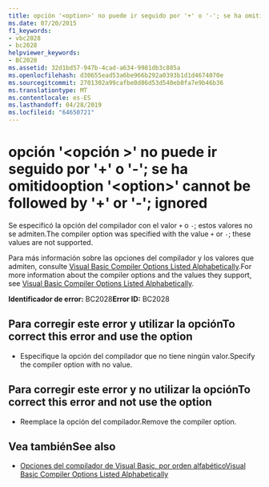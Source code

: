 ```yaml
---
title: opción '<option>' no puede ir seguido por '+' o '-'; se ha omitido
ms.date: 07/20/2015
f1_keywords:
- vbc2028
- bc2028
helpviewer_keywords:
- BC2028
ms.assetid: 32d1bd57-947b-4cad-a634-9981db3c885a
ms.openlocfilehash: d30655ead53a6be966b292a0393b1d1d4674070e
ms.sourcegitcommit: 2701302a99cafbe0d86d53d540eb0fa7e9b46b36
ms.translationtype: MT
ms.contentlocale: es-ES
ms.lasthandoff: 04/28/2019
ms.locfileid: "64650721"
---
```

# <a name="option-option-cannot-be-followed-by--or---ignored"></a><span data-ttu-id="3065f-102">opción '\<opción >' no puede ir seguido por '+' o '-'; se ha omitido</span><span class="sxs-lookup"><span data-stu-id="3065f-102">option '\<option>' cannot be followed by '+' or '-'; ignored</span></span>
<span data-ttu-id="3065f-103">Se especificó la opción del compilador con el valor `+` o `-`; estos valores no se admiten.</span><span class="sxs-lookup"><span data-stu-id="3065f-103">The compiler option was specified with the value `+` or `-`; these values are not supported.</span></span>  
  
 <span data-ttu-id="3065f-104">Para más información sobre las opciones del compilador y los valores que admiten, consulte [Visual Basic Compiler Options Listed Alphabetically](../../visual-basic/reference/command-line-compiler/compiler-options-listed-alphabetically.md).</span><span class="sxs-lookup"><span data-stu-id="3065f-104">For more information about the compiler options and the values they support, see [Visual Basic Compiler Options Listed Alphabetically](../../visual-basic/reference/command-line-compiler/compiler-options-listed-alphabetically.md).</span></span>  
  
 <span data-ttu-id="3065f-105">**Identificador de error:** BC2028</span><span class="sxs-lookup"><span data-stu-id="3065f-105">**Error ID:** BC2028</span></span>  
  
## <a name="to-correct-this-error-and-use-the-option"></a><span data-ttu-id="3065f-106">Para corregir este error y utilizar la opción</span><span class="sxs-lookup"><span data-stu-id="3065f-106">To correct this error and use the option</span></span>  
  
- <span data-ttu-id="3065f-107">Especifique la opción del compilador que no tiene ningún valor.</span><span class="sxs-lookup"><span data-stu-id="3065f-107">Specify the compiler option with no value.</span></span>  
  
## <a name="to-correct-this-error-and-not-use-the-option"></a><span data-ttu-id="3065f-108">Para corregir este error y no utilizar la opción</span><span class="sxs-lookup"><span data-stu-id="3065f-108">To correct this error and not use the option</span></span>  
  
- <span data-ttu-id="3065f-109">Reemplace la opción del compilador.</span><span class="sxs-lookup"><span data-stu-id="3065f-109">Remove the compiler option.</span></span>  
  
## <a name="see-also"></a><span data-ttu-id="3065f-110">Vea también</span><span class="sxs-lookup"><span data-stu-id="3065f-110">See also</span></span>

- [<span data-ttu-id="3065f-111">Opciones del compilador de Visual Basic, por orden alfabético</span><span class="sxs-lookup"><span data-stu-id="3065f-111">Visual Basic Compiler Options Listed Alphabetically</span></span>](../../visual-basic/reference/command-line-compiler/compiler-options-listed-alphabetically.md)
